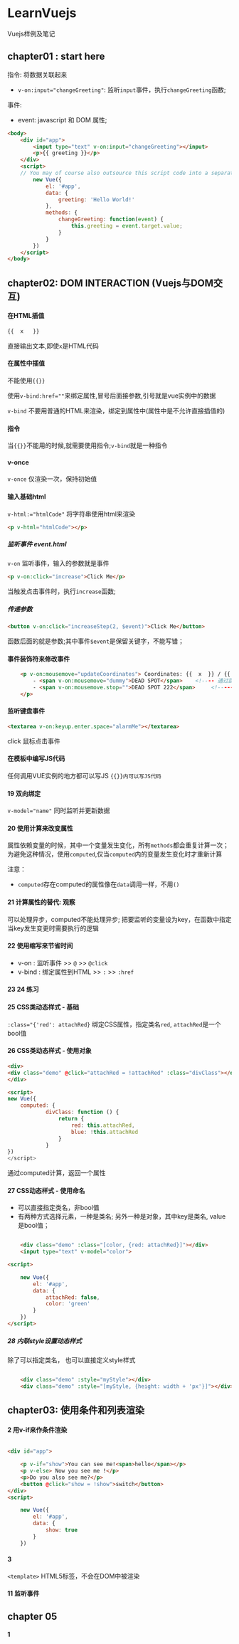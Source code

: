 # LearnVuejs
Vuejs样例及笔记


## chapter01 : start here

指令: 将数据关联起来
- `v-on:input="changeGreeting"`: 监听`input`事件，执行`changeGreeting`函数;
  
事件:
- event: javascript 和 DOM 属性;


```html
<body>
	<div id="app">
		<input type="text" v-on:input="changeGreeting"></input>
		<p>{{ greeting }}</p>
	</div>
	<script>
	// You may of course also outsource this script code into a separate file (e.g. app.js) and simply import this file here
		new Vue({
			el: '#app',
			data: {
				greeting: 'Hello World!'
			},
			methods: {
				changeGreeting: function(event) {
					this.greeting = event.target.value;
				}
			}
		})
	</script>
</body>
```

## chapter02: DOM INTERACTION (Vuejs与DOM交互)

#### 在HTML插值
```html
{{  x   }}
```
直接输出文本,即使`x`是HTML代码

#### 在属性中插值
不能使用`{{}}`

使用`v-bind:href=""`来绑定属性,冒号后面接参数,引号就是vue实例中的数据

`v-bind` 不要用普通的HTML来渲染，绑定到属性中(属性中是不允许直接插值的)


#### 指令
当`{{}}`不能用的时候,就需要使用指令;`v-bind`就是一种指令


#### v-once
`v-once` 仅渲染一次，保持初始值

#### 输入基础html
`v-html:="htmlCode"` 将字符串使用html来渲染
```html
<p v-html="htmlCode"></p>
```



##### 监听事件  event.html
`v-on` 监听事件，输入的参数就是事件
```html
<p v-on:click="increase">Click Me</p>
```
当触发点击事件时，执行`increase`函数;

##### 传递参数
```html
<button v-on:click="increaseStep(2, $event)">Click Me</button>
```
函数后面的就是参数;其中事件`$event`是保留关键字，不能写错；


#### 事件装饰符来修改事件
```html
    <p v-on:mousemove="updateCoordinates"> Coordinates: {{  x  }} / {{  y  }}
        - <span v-on:mousemove="dummy">DEAD SPOT</span>    <!---- 通过函数来改变事件 ---->
        - <span v-on:mousemove.stop="">DEAD SPOT 222</span>     <!------使用事件修饰符 ----->
    </p>
```

#### 监听键盘事件
```html
<textarea v-on:keyup.enter.space="alarmMe"></textarea>
```
click 鼠标点击事件


#### 在模板中编写JS代码
任何调用VUE实例的地方都可以写JS
```{{}}内可以写JS代码```


#### 19 双向绑定
`v-model="name"` 同时监听并更新数据

#### 20 使用计算来改变属性
属性依赖变量的时候，其中一个变量发生变化，所有`methods`都会重复计算一次；
为避免这种情况，使用`computed`,仅当`computed`内的变量发生变化时才重新计算

注意：
- `computed`存在computed的属性像在`data`调用一样，不用`()`


#### 21 计算属性的替代: 观察
可以处理异步，computed不能处理异步;
把要监听的变量设为key，在函数中指定当key发生变更时需要执行的逻辑

#### 22 使用缩写来节省时间

- v-on : 监听事件  >>  `@` >> `@click`
- v-bind : 绑定属性到HTML  >> `:`  >> `:href`

#### 23 24 练习

#### 25 CSS类动态样式 - 基础

`:class="{'red': attachRed}` 绑定CSS属性，指定类名`red`, `attachRed`是一个bool值

#### 26 CSS类动态样式 - 使用对象
```html
<div>
<div class="demo" @click="attachRed = !attachRed" :class="divClass"></div>
</div>

<script>
new Vue({
    computed: {
            divClass: function () {
                return {
                    red: this.attachRed,
                    blue: !this.attachRed
                }
            }
})
</script>
```
通过computed计算，返回一个属性

#### 27 CSS动态样式 - 使用命名
- 可以直接指定类名，非bool值
- 有两种方式选择元素，一种是类名; 另外一种是对象，其中key是类名, value是bool值；

```html

    <div class="demo" :class="[color, {red: attachRed}]"></div>
    <input type="text" v-model="color">

<script>

    new Vue({
        el: '#app',
        data: {
            attachRed: false,
            color: 'green'
        }
    })
</script>
```


##### 28 内联style设置动态样式
除了可以指定类名， 也可以直接定义style样式
```html

    <div class="demo" :style="myStyle"></div>
    <div class="demo" :style="[myStyle, {height: width + 'px'}]"></div>
```

## chapter03: 使用条件和列表渲染

#### 2 用v-if来作条件渲染

```html

<div id="app">

    <p v-if="show">You can see me!<span>hello</span></p>
    <p v-else> Now you see me !</p>
    <p>Do you also see me?</p>
    <button @click="show = !show">switch</button>
</div>
<script>

    new Vue({
        el: '#app',
        data: {
            show: true
        }
    })

```

#### 3 

`<template>` HTML5标签，不会在DOM中被渲染


#### 11 监听事件



## chapter 05

#### 1 














